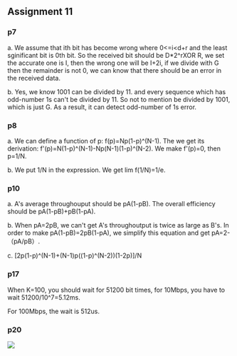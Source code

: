 ## Assignment 11
### p7
a. We assume that ith bit has become wrong where 0<=i<d+r and the least sginificant bit is 0th bit. So the received bit should be D*2^rXOR R, we set the accurate one is I, then the wrong one will be I+2i, if we divide with G then the remainder is not 0, we can know that there should be an error in the received data.

b. Yes, we know 1001 can be divided by 11. and every sequence which has odd-number 1s can't be divided by 11. So not to mention be divided by 1001, which is just G. As a result, it can detect odd-number of 1s error.

### p8
a. We can define a function of p:
f(p)=Np(1-p)^(N-1). The we get its derivation: f'(p)=N(1-p)^(N-1)-Np(N-1)(1-p)^(N-2). We make f'(p)=0, then p=1/N.

b. We put 1/N in the expression. We get lim f(1/N)=1/e.

### p10 
a. A's average throughouput should be pA(1-pB). The overall efficiency should be pA(1-pB)+pB(1-pA).

b. When pA=2pB, we can't get A's throughoutput is twice as large as B's. In order to make pA(1-pB)=2pB(1-pA), we simplify this equation and get pA=2-（pA/pB）.

c. [2p(1-p)^(N-1)+(N-1)p((1-p)^(N-2))(1-2p)]/N

### p17
When K=100, you should wait for 51200 bit times, for 10Mbps, you have to wait 51200/10^7=5.12ms.

For 100Mbps, the wait is 512us.

### p20
![](https://note.youdao.com/yws/api/personal/file/WEBc49830372e5aba7e59946fb6974cefce?method=download&shareKey=3b584f9a6d35c1d9a61c7ad466d51a00)
